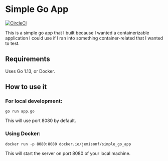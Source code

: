 # Simple Go App

[![CircleCI](https://circleci.com/gh/jemisonf/simple_go_app.svg?style=svg)](https://circleci.com/gh/jemisonf/simple_go_app)

This is a simple go app that I built because I wanted a containerizable application I could use if I ran into something container-related that I wanted to test.

## Requirements

Uses Go 1.13, or Docker.

## How to use it

### For local development:
```
go run app.go
```

This will use port 8080 by default.

### Using Docker:

```
docker run -p 8080:8080 docker.io/jemisonf/simple_go_app
```

This will start the server on port 8080 of your local machine.
